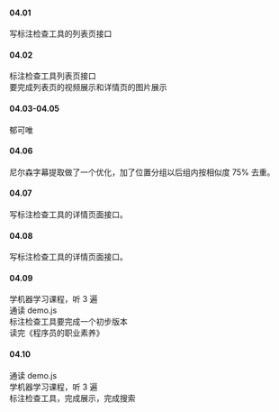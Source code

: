 

#### 04.01   

写标注检查工具的列表页接口    


#### 04.02   

标注检查工具列表页接口    
要完成列表页的视频展示和详情页的图片展示     


#### 04.03-04.05    

郁可唯    


#### 04.06    

尼尔森字幕提取做了一个优化，加了位置分组以后组内按相似度 75% 去重。           


#### 04.07   

写标注检查工具的详情页面接口。     


#### 04.08   

写标注检查工具的详情页面接口。     


#### 04.09   

学机器学习课程，听 3 遍     
通读 demo.js    
标注检查工具要完成一个初步版本   
读完《程序员的职业素养》     


#### 04.10   

通读 demo.js    
学机器学习课程，听 3 遍     
标注检查工具，完成展示，完成搜索     



